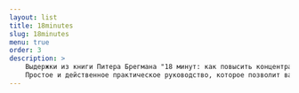```yaml
---
layout: list
title: 18minutes
slug: 18minutes
menu: true
order: 3
description: >
	Выдержки из книги Питера Брегмана "18 минут: как повысить концентрацию, перестать отвлекаться и сделать действительно важные дела". 
	Простое и действенное практическое руководство, которое позволит вам организовать свою жизнь вокруг того, что для вас по-настоящему важно. Здесь вы найдете инструменты и приемы, которые помогут вам добиться поставленных целей, сосредоточиться на главном и не растрачиваться по пустякам.
---
```

